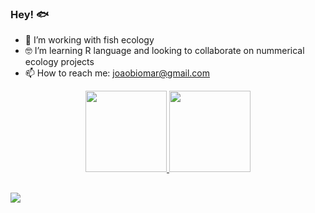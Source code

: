 ### Hey! 🐟


- 🐡 I’m working with fish ecology
- 🤓 I’m learning R language and looking to collaborate on nummerical ecology projects
- 📫 How to reach me: joaobiomar@gmail.com
<div align="center">
  <a href="https://github.com/JoaoAlliprandini">
  <img height="130em" src="https://github-readme-stats.vercel.app/api?username=JoaoAlliprandini&show_icons=true&theme=dark&include_all_commits=true&count_private=true"/>
  <img height="130em" src="https://github-readme-stats.vercel.app/api/top-langs/?username=JoaoAlliprandini&layout=compact&langs_count=7&theme=dark"/>
</div>

  ##
  
  <div>
    <a href="https://instagram.com/eujoaocabelo" target="_blank"><img src="https://img.shields.io/badge/-Instagram-%23E4405F?style=for-the-badge&logo=instagram&logoColor=white" target="_blank"></a>
  </div>
